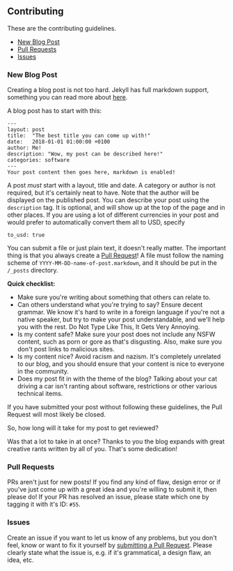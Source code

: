 ## Contributing
These are the contributing guidelines.
- [New Blog Post](#new-blog-post)
- [Pull Requests](#pull-requests)
- [Issues](#issues)

### New Blog Post
Creating a blog post is not too hard.
Jekyll has full markdown support, something you can read more about [here](https://github.com/adam-p/markdown-here/wiki/Markdown-Cheatsheet).

A blog post has to start with this:
```
---
layout: post
title:  "The best title you can come up with!"
date:   2018-01-01 01:00:00 +0100
author: Me!
description: "Wow, my post can be described here!"
categories: software
---
Your post content then goes here, markdown is enabled!
```
A post *must* start with a layout, title and date. A category or author is not required, but it's certainly neat to have.
Note that the author will be displayed on the published post.
You can describe your post using the `description` tag. It is optional, and will show up at the top of the page and in other places.
If you are using a lot of different currencies in your post and would prefer to automatically convert them all to USD, specify
```
to_usd: true
```

You can submit a file or just plain text, it doesn't really matter.
The important thing is that you always create a [Pull Request](https://github.com/Mnpn03/I-Hate-Restrictions-Online/pulls)!
A file must follow the naming scheme of `YYYY-MM-DD-name-of-post.markdown`, and it should be put in the `/_posts` directory.

**Quick checklist:**
- Make sure you're writing about something that others can relate to.
- Can others understand what you're trying to say? Ensure decent grammar. We know it's hard to write in a foreign language if you're not a native speaker, but try to make your post understandable, and we'll help you with the rest. Do Not Type Like This, It Gets Very Annoying.
- Is my content safe? Make sure your post does not include any NSFW content, such as porn or gore as that's disgusting. Also, make sure you don't post links to malicious sites.
- Is my content nice? Avoid racism and nazism. It's completely unrelated to our blog, and you should ensure that your content is nice to everyone in the community.
- Does my post fit in with the theme of the blog? Talking about your cat driving a car isn't ranting about software, restrictions or other various technical items.

If you have submitted your post without following these guidelines, the Pull Request will most likely be closed.

So, how long will it take for my post to get reviewed?

Was that a lot to take in at once? Thanks to you the blog expands with great creative rants written by all of you. That's some dedication!

### Pull Requests
PRs aren't just for new posts! If you find any kind of flaw, design error or if you've just come up with a great idea and you're willing to submit it, then please do!
If your PR has resolved an issue, please state which one by tagging it with it's ID: `#55`.

### Issues
Create an issue if you want to let us know of any problems, but you don't feel, know or want to fix it yourself by [submitting a Pull Request](#pull-requests).
Please clearly state what the issue is, e.g. if it's grammatical, a design flaw, an idea, etc.

